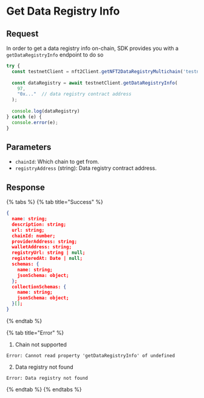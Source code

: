 # Get Data Registry Info

## Request

In order to get a data registry info on-chain, SDK provides you with a `getDataRegistryInfo` endpoint to do so

```typescript
try {
  const testnetClient = nft2Client.getNFT2DataRegistryMultichain('testnet');
 
  const dataRegistry = await testnetClient.getDataRegistryInfo(
    97,
    "0x..."  // data registry contract address 
  );
 
  console.log(dataRegistry)
} catch (e) {
  console.error(e);
}
```

## Parameters

* `chainId`: Which chain to get from.
* `registryAddress` (string): Data registry contract address.

## Response

{% tabs %}
{% tab title="Success" %}
```json
{
  name: string;
  description: string;
  url: string;
  chainId: number;
  providerAddress: string;
  walletAddress: string;
  registryUrl: string | null;
  registeredAt: Date | null;
  schemas: {
    name: string;
    jsonSchema: object;
  };
  collectionSchemas: {
    name: string;
    jsonSchema: object;
  }[];
}
```
{% endtab %}

{% tab title="Error" %}
1. Chain not supported

```
Error: Cannot read property 'getDataRegistryInfo' of undefined
```

2. Data registry not found

```
Error: Data registry not found
```
{% endtab %}
{% endtabs %}
